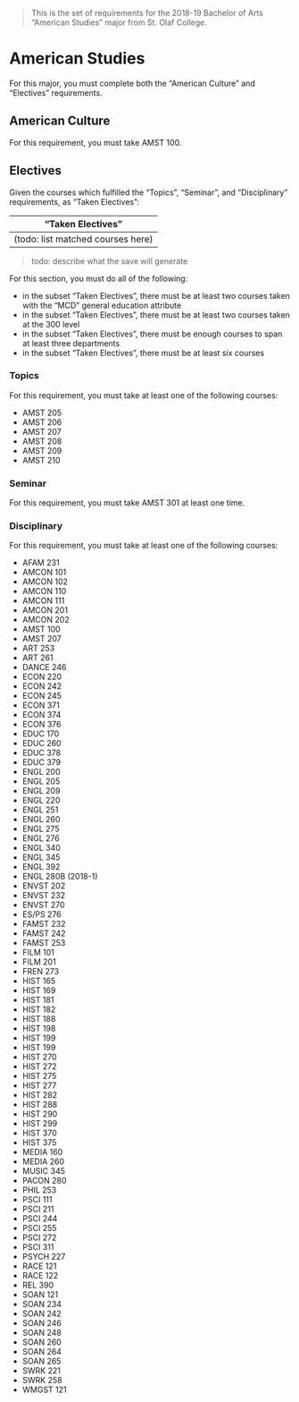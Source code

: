 > This is the set of requirements for the 2018-19 Bachelor of Arts “American Studies” major from St. Olaf College.

# American Studies
For this major, you must complete both the “American Culture” and “Electives” requirements.

## American Culture
For this requirement, you must take AMST 100.


## Electives
Given the courses which fulfilled the “Topics”, “Seminar”, and “Disciplinary” requirements, as “Taken Electives”:

| “Taken Electives” |
| ----------------- |
| (todo: list matched courses here) |

> todo: describe what the save will generate

For this section, you must do all of the following:

- in the subset “Taken Electives”, there must be at least two courses taken with the “MCD” general education attribute
- in the subset “Taken Electives”, there must be at least two courses taken at the 300 level
- in the subset “Taken Electives”, there must be enough courses to span at least three departments
- in the subset “Taken Electives”, there must be at least six courses

### Topics
For this requirement, you must take at least one of the following courses:

- AMST 205
- AMST 206
- AMST 207
- AMST 208
- AMST 209
- AMST 210

### Seminar
For this requirement, you must take AMST 301 at least one time.

### Disciplinary
For this requirement, you must take at least one of the following courses:

- AFAM 231
- AMCON 101
- AMCON 102
- AMCON 110
- AMCON 111
- AMCON 201
- AMCON 202
- AMST 100
- AMST 207
- ART 253
- ART 261
- DANCE 246
- ECON 220
- ECON 242
- ECON 245
- ECON 371
- ECON 374
- ECON 376
- EDUC 170
- EDUC 260
- EDUC 378
- EDUC 379
- ENGL 200
- ENGL 205
- ENGL 209
- ENGL 220
- ENGL 251
- ENGL 260
- ENGL 275
- ENGL 276
- ENGL 340
- ENGL 345
- ENGL 392
- ENGL 280B (2018-1)
- ENVST 202
- ENVST 232
- ENVST 270
- ES/PS 276
- FAMST 232
- FAMST 242
- FAMST 253
- FILM 101
- FILM 201
- FREN 273
- HIST 165
- HIST 169
- HIST 181
- HIST 182
- HIST 188
- HIST 198
- HIST 199
- HIST 199
- HIST 270
- HIST 272
- HIST 275
- HIST 277
- HIST 282
- HIST 288
- HIST 290
- HIST 299
- HIST 370
- HIST 375
- MEDIA 160
- MEDIA 260
- MUSIC 345
- PACON 280
- PHIL 253
- PSCI 111
- PSCI 211
- PSCI 244
- PSCI 255
- PSCI 272
- PSCI 311
- PSYCH 227
- RACE 121
- RACE 122
- REL 390
- SOAN 121
- SOAN 234
- SOAN 242
- SOAN 246
- SOAN 248
- SOAN 260
- SOAN 264
- SOAN 265
- SWRK 221
- SWRK 258
- WMGST 121


